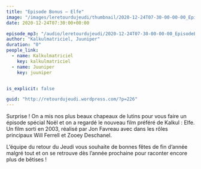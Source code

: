 ```yaml
---
title: "Episode Bonus – Elfe"
image: "/images/leretourdujeudi/thumbnail/2020-12-24T07-30-00-00-00_EpisodeBonusElfe.jpg"
date: 2020-12-24T07:30:00+00:00

episode_mp3: "/audio/leretourdujeudi/2020-12-24T07-30-00-00-00_EpisodeBonusElfe.mp3"
author: "Kalkulmatriciel, Juuniper"
duration: "0"
people_link: 
  - name: Kalkulmatriciel
    key: kalkulmatriciel
  - name: Juuniper
    key: juuniper


is_explicit: false

guid: "http://retourdujeudi.wordpress.com/?p=226"
---
```


<PodcastHeader/>

<!-- ECRIRE LA DESCRIPTION DE L'EPISODE SOUS CETTE LIGNE -->

<p>Surprise ! On a mis nos plus beaux chapeaux de lutins pour vous faire un épisode spécial Noël et on a regardé le nouveau film préféré de Kalkul : Elfe. Un film sorti en 2003, réalisé par Jon Favreau avec dans les rôles principaux Will Ferrell et Zooey Deschanel.</p>



<p>L’équipe du retour du Jeudi vous souhaite de bonnes fêtes de fin d’année malgré tout et on se retrouve dès l’année prochaine pour raconter encore plus de bêtises !</p>



<p></p>



<img src="/resources/leretourdujeudi/2020-12-24T07-30-00-00-00_EpisodeBonusElfe/sans-titre.png" alt="">



 
<a href="" rel="nofollow"></a>
 <br>


